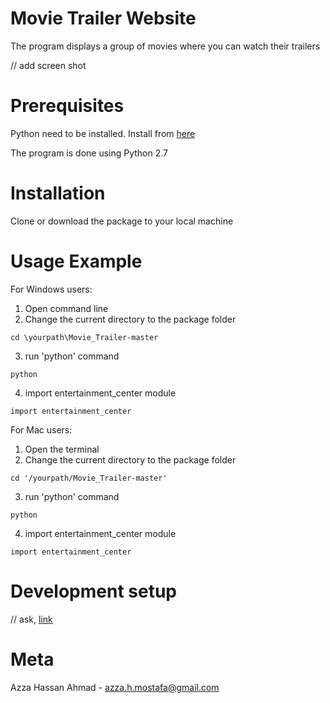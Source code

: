 # Movie Trailer Website
The program displays a group of movies where you can watch their trailers

// add screen shot

# Prerequisites
Python need to be installed. Install from [here](https://www.python.org/downloads/)

The program is done using Python 2.7

# Installation
Clone or download the package to your local machine

# Usage Example
For Windows users:
1. Open command line
2. Change the current directory to the package folder
```
cd \yourpath\Movie_Trailer-master
```
3. run 'python' command
```
python
```
4. import entertainment_center module
```
import entertainment_center
```

For Mac users:
1. Open the terminal
2. Change the current directory to the package folder
```
cd '/yourpath/Movie_Trailer-master'
```
3. run 'python' command
```
python
```
4. import entertainment_center module
```
import entertainment_center
```

# Development setup
// ask, [link](https://dbader.org/blog/write-a-great-readme-for-your-github-project)
# Meta
Azza Hassan Ahmad - [azza.h.mostafa@gmail.com](azza.h.mostafa@gmail.com)
